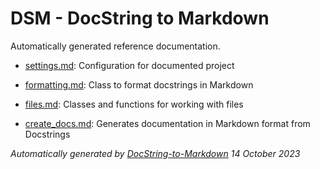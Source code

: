 # DSM - DocString to Markdown

Automatically generated reference documentation.


- [settings.md](settings.md): Configuration for documented project

- [formatting.md](formatting.md): Class to format docstrings in Markdown

- [files.md](files.md): Classes and functions for working with files

- [create_docs.md](create_docs.md): Generates documentation in Markdown format from Docstrings



*Automatically generated by [DocString-to-Markdown](https://github.com/j-lucas-d/DocString-to-Markdown) 14 October 2023*
